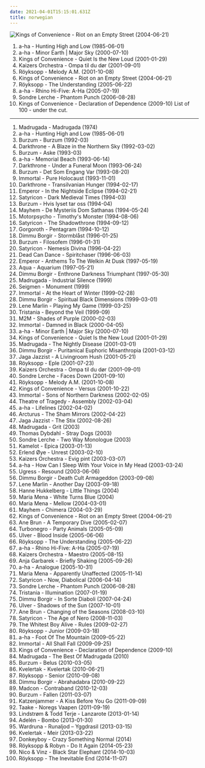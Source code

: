 ```yaml
---
date: 2021-04-01T15:15:01.631Z
title: norwegian
---
```

![Kings of Convenience - Riot on an Empty Street (2004-06-21)](https://img.discogs.com/qujVQnyyIoDNuPzQbRJ56YU_7ZM=/fit-in/600x607/filters:strip_icc():format(jpeg):mode_rgb():quality(90)/discogs-images/R-675181-1563564124-2088.jpeg.jpg "Kings of Convenience - Riot on an Empty Street (2004-06-21)")
1. <span title="#80_s">a-ha - Hunting High and Low (1985-06-01)</span>
2. <span title="#80_s #pop_rock_80">a-ha - Minor Earth | Major Sky (2000-07-10)</span>
3. <span title="#acoustic #indie_pop #indie">Kings of Convenience - Quiet Is the New Loud (2001-01-29)</span>
4. <span title="#norwegian #2001 #ompa">Kaizers Orchestra - Ompa til du dør (2001-09-01)</span>
5. <span title="#electronic #chillout">Röyksopp - Melody A.M. (2001-10-08)</span>
6. <span title="#indie #acoustic #norwegian">Kings of Convenience - Riot on an Empty Street (2004-06-21)</span>
7. <span title="#electronic">Röyksopp - The Understanding (2005-06-22)</span>
8. <span title="#norwegian #scandinavian #norway #noord_europa #noors #noorwegen">a-ha - Rhino Hi-Five: A-Ha (2005-07-19)</span>
9. <span title="#norwegian">Sondre Lerche - Phantom Punch (2006-08-28)</span>
10. <span title="#folk">Kings of Convenience - Declaration of Dependence (2009-10)</span>
List of 100 - under the cut.
<!-- more -->
-----
1. <span title="#norwegian">Madrugada - Madrugada (1974)</span>
2. <span title="#80_s">a-ha - Hunting High and Low (1985-06-01)</span>
3. <span title="#black_metal">Burzum - Burzum (1992-03)</span>
4. <span title="#black_metal">Darkthrone - A Blaze in the Northern Sky (1992-03-02)</span>
5. <span title="#black_metal">Burzum - Aske (1993-03)</span>
6. <span title="#pop #alternative_rock #norwegian">a-ha - Memorial Beach (1993-06-14)</span>
7. <span title="#black_metal">Darkthrone - Under a Funeral Moon (1993-06-24)</span>
8. <span title="#black_metal">Burzum - Det Som Engang Var (1993-08-20)</span>
9. <span title="#black_metal">Immortal - Pure Holocaust (1993-11-01)</span>
10. <span title="#black_metal">Darkthrone - Transilvanian Hunger (1994-02-17)</span>
11. <span title="#black_metal #symphonic_black_metal">Emperor - In the Nightside Eclipse (1994-02-21)</span>
12. <span title="#black_metal">Satyricon - Dark Medieval Times (1994-03)</span>
13. <span title="#black_metal #ambient_black_metal">Burzum - Hvis lyset tar oss (1994-04)</span>
14. <span title="#black_metal">Mayhem - De Mysteriis Dom Sathanas (1994-05-24)</span>
15. <span title="#rock">Motorpsycho - Timothy's Monster (1994-08-06)</span>
16. <span title="#black_metal">Satyricon - The Shadowthrone (1994-09-12)</span>
17. <span title="#black_metal">Gorgoroth - Pentagram (1994-10-12)</span>
18. <span title="#black_metal #symphonic_black_metal">Dimmu Borgir - Stormblåst (1996-01-25)</span>
19. <span title="#black_metal">Burzum - Filosofem (1996-01-31)</span>
20. <span title="#black_metal">Satyricon - Nemesis Divina (1996-04-22)</span>
21. <span title="#1996 #ambient #atmospheric #world_music #ethereal #folk #ethnic #4_ad">Dead Can Dance - Spiritchaser (1996-06-03)</span>
22. <span title="#black_metal #symphonic_black_metal">Emperor - Anthems To The Welkin At Dusk (1997-05-19)</span>
23. <span title="#dance #pop #eurodance #90_s">Aqua - Aquarium (1997-05-21)</span>
24. <span title="#symphonic_black_metal #black_metal">Dimmu Borgir - Enthrone Darkness Triumphant (1997-05-30)</span>
25. <span title="#indie">Madrugada - Industrial Silence (1999)</span>
26. <span title="#norwegian #approved #to_check_out #milestones #sleepless #favs_of_nocci #decent #gothcore #gothic_darkwave #handleliste #waahh_i_love_it #nice_and_dark #coming_summer_melancholy #darksky_fm">Seigmen - Monument (1999)</span>
27. <span title="#black_metal">Immortal - At the Heart of Winter (1999-02-28)</span>
28. <span title="#symphonic_black_metal #black_metal">Dimmu Borgir - Spiritual Black Dimensions (1999-03-01)</span>
29. <span title="#lene_marlin #pop">Lene Marlin - Playing My Game (1999-03-25)</span>
30. <span title="#gothic_metal">Tristania - Beyond the Veil (1999-09)</span>
31. <span title="#2000 #pop #m_2_m">M2M - Shades of Purple (2000-02-03)</span>
32. <span title="#black_metal">Immortal - Damned in Black (2000-04-05)</span>
33. <span title="#80_s #pop_rock_80">a-ha - Minor Earth | Major Sky (2000-07-10)</span>
34. <span title="#acoustic #indie_pop #indie">Kings of Convenience - Quiet Is the New Loud (2001-01-29)</span>
35. <span title="#norwegian">Madrugada - The Nightly Disease (2001-03-01)</span>
36. <span title="#symphonic_black_metal #black_metal">Dimmu Borgir - Puritanical Euphoric Misanthropia (2001-03-12)</span>
37. <span title="#jazz #ninja_tune">Jaga Jazzist - A Livingroom Hush (2001-05-21)</span>
38. <span title="#electronica #royksopp_eple">Röyksopp - Eple (2001-07-23)</span>
39. <span title="#norwegian #2001 #ompa">Kaizers Orchestra - Ompa til du dør (2001-09-01)</span>
40. <span title="#indie_pop #pop #norwegian">Sondre Lerche - Faces Down (2001-09-10)</span>
41. <span title="#electronic #chillout">Röyksopp - Melody A.M. (2001-10-08)</span>
42. <span title="#indie_pop">Kings of Convenience - Versus (2001-10-22)</span>
43. <span title="#black_metal">Immortal - Sons of Northern Darkness (2002-02-05)</span>
44. <span title="#electronic #industrial_metal #gothic_metal">Theatre of Tragedy - Assembly (2002-03-04)</span>
45. <span title="#pop">a-ha - Lifelines (2002-04-02)</span>
46. <span title="#avant_garde_metal #progressive_metal">Arcturus - The Sham Mirrors (2002-04-22)</span>
47. <span title="#jazz">Jaga Jazzist - The Stix (2002-08-26)</span>
48. <span title="#rock #norwegian">Madrugada - Grit (2003)</span>
49. <span title="#norwegian #scandinavian #melancholic #autumn #favorites_ever #skiver #albums_2 #maarts #music_to_drink_slowly">Thomas Dybdahl - Stray Dogs (2003)</span>
50. <span title="#singer_songwriter #albums_i_played_hell_out_of #two_way_monologue">Sondre Lerche - Two Way Monologue (2003)</span>
51. <span title="#power_metal #symphonic_metal">Kamelot - Epica (2003-01-13)</span>
52. <span title="#electronic">Erlend Øye - Unrest (2003-02-10)</span>
53. <span title="#norwegian">Kaizers Orchestra - Evig pint (2003-03-07)</span>
54. <span title="#pop #80_s">a-ha - How Can I Sleep With Your Voice in My Head (2003-03-24)</span>
55. <span title="#2002 #electronic #trip_hop #norwegian #idm #trip_hop #breaks #english #excellent_streamability #what_should_i_listen_to_next #rather_good_stuff #totally_fully_albums #xanbaldaio_baile">Ugress - Resound (2003-06-06)</span>
56. <span title="#symphonic_black_metal">Dimmu Borgir - Death Cult Armageddon (2003-09-08)</span>
57. <span title="#pop #another_day">Lene Marlin - Another Day (2003-09-18)</span>
58. <span title="#female_vocalists">Hanne Hukkelberg - Little Things (2004)</span>
59. <span title="#pop #singer_songwriter">Maria Mena - White Turns Blue (2004)</span>
60. <span title="#2004">Maria Mena - Mellow (2004-03-01)</span>
61. <span title="#black_metal">Mayhem - Chimera (2004-03-29)</span>
62. <span title="#indie #acoustic #norwegian">Kings of Convenience - Riot on an Empty Street (2004-06-21)</span>
63. <span title="#2005 #folk #norwegian">Ane Brun - A Temporary Dive (2005-02-07)</span>
64. <span title="#2005 #rock #punk_rock #death_punk #punk #hard_rock">Turbonegro - Party Animals (2005-05-09)</span>
65. <span title="#experimental #electronic #avant_garde #ambient">Ulver - Blood Inside (2005-06-06)</span>
66. <span title="#electronic">Röyksopp - The Understanding (2005-06-22)</span>
67. <span title="#norwegian #scandinavian #norway #noord_europa #noors #noorwegen">a-ha - Rhino Hi-Five: A-Ha (2005-07-19)</span>
68. <span title="#norwegian #2005 #rock">Kaizers Orchestra - Maestro (2005-08-15)</span>
69. <span title="#anja_garbarek">Anja Garbarek - Briefly Shaking (2005-09-26)</span>
70. <span title="#pop">a-ha - Analogue (2005-10-31)</span>
71. <span title="#pop">Maria Mena - Apparently Unaffected (2005-11-14)</span>
72. <span title="#black_metal">Satyricon - Now, Diabolical (2006-04-14)</span>
73. <span title="#norwegian">Sondre Lerche - Phantom Punch (2006-08-28)</span>
74. <span title="#gothic_metal">Tristania - Illumination (2007-01-19)</span>
75. <span title="#symphonic_black_metal #black_metal">Dimmu Borgir - In Sorte Diaboli (2007-04-24)</span>
76. <span title="#ambient #experimental">Ulver - Shadows of the Sun (2007-10-01)</span>
77. <span title="#singer_songwriter">Ane Brun - Changing of the Seasons (2008-03-10)</span>
78. <span title="#black_metal">Satyricon - The Age of Nero (2008-11-03)</span>
79. <span title="#2009 #indie">The Whitest Boy Alive - Rules (2009-02-27)</span>
80. <span title="#electronic #2009">Röyksopp - Junior (2009-03-18)</span>
81. <span title="#pop">a-ha - Foot Of The Mountain (2009-05-22)</span>
82. <span title="#black_metal">Immortal - All Shall Fall (2009-09-25)</span>
83. <span title="#folk">Kings of Convenience - Declaration of Dependence (2009-10)</span>
84. <span title="#singer_songwriter #norwegian #dark_ambient #madrugada">Madrugada - The Best Of Madrugada (2010)</span>
85. <span title="#black_metal #atmospheric_black_metal">Burzum - Belus (2010-03-05)</span>
86. <span title="#black_metal #2010 #black_n_roll">Kvelertak - Kvelertak (2010-06-21)</span>
87. <span title="#2010">Röyksopp - Senior (2010-09-08)</span>
88. <span title="#symphonic_black_metal #black_metal #symphonic_metal">Dimmu Borgir - Abrahadabra (2010-09-22)</span>
89. <span title="#rnb">Madcon - Contraband (2010-12-03)</span>
90. <span title="#black_metal #atmospheric_black_metal #2011">Burzum - Fallen (2011-03-07)</span>
91. <span title="#folk #cabaret">Katzenjammer - A Kiss Before You Go (2011-09-09)</span>
92. <span title="#black_metal #norwegian_black_metal">Taake - Noregs Vaapen (2011-09-19)</span>
93. <span title="#2013 #electronic #norwegian #10_s #oslo #olsen">Lindstrøm & Todd Terje - Lanzarote (2013-01-14)</span>
94. <span title="#norwegian">Adelén - Bombo (2013-01-30)</span>
95. <span title="#2013 #neofolk">Wardruna - Runaljod – Yggdrasil (2013-03-15)</span>
96. <span title="#2013 #hardcore">Kvelertak - Meir (2013-03-22)</span>
97. <span title="#2014 #pop #norwegian #norway #norge">Donkeyboy - Crazy Something Normal (2014)</span>
98. <span title="#2014">Röyksopp & Robyn - Do It Again (2014-05-23)</span>
99. <span title="#2014 #hip_hop #pop #norwegian #r_b #norway #norge">Nico & Vinz - Black Star Elephant (2014-10-03)</span>
100. <span title="#2014">Röyksopp - The Inevitable End (2014-11-07)</span>
